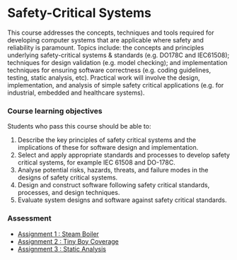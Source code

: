 # Safety-Critical Systems

This course addresses the concepts, techniques and tools required for developing computer systems that are applicable where safety and reliability is paramount. Topics include: the concepts and principles underlying safety-critical systems & standards (e.g. DO178C and IEC61508); techniques for design validation (e.g. model checking); and implementation techniques for ensuring software correctness (e.g. coding guidelines, testing, static analysis, etc). Practical work will involve the design, implementation, and analysis of simple safety critical applications (e.g. for industrial, embedded and healthcare systems).

### Course learning objectives
Students who pass this course should be able to:
1. Describe the key principles of safety critical systems and the implications of these for software design and implementation.
2. Select and apply appropriate standards and processes to develop safety critical systems, for example IEC 61508 and DO-178C.
3. Analyse potential risks, hazards, threats, and failure modes in the designs of safety critical systems.
4. Design and construct software following safety critical standards, processes, and design techniques.
5. Evaluate system designs and software against safety critical standards.

### Assessment

- [Assignment 1 : Steam Boiler](Assignment%201)
- [Assignment 2 : Tiny Boy Coverage](Assignment%202)
- [Assignment 3 : Static Analysis](Assignment%203)
